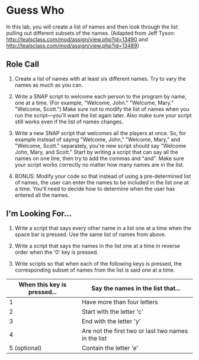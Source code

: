 # Guess Who

In this lab, you will create a list of names and then look through the list pulling out different subsets of the names.  (Adapted from Jeff Tyson: http://tealsclass.com/mod/assign/view.php?id=13490 and http://tealsclass.com/mod/assign/view.php?id=13489) 

## Role Call

1. Create a list of names with at least six different names.  Try to vary the names as much as you can.

1. Write a SNAP script to welcome each person to the program by name, one at a time.  (For example, "Welcome, John."  "Welcome, Mary."  "Welcome, Scott.")  Make sure not to modify the list of names when you run the script—you'll want the list again later.  Also make sure your script still works even if the list of names changes.

1. Write a new SNAP script that welcomes all the players at once.  So, for example instead of saying "Welcome, John," "Welcome, Mary," and "Welcome, Scott." separately, you're new script should say "Welcome John, Mary, and Scott."  Start by writing a script that can say all the names on one line, then try to add the commas and "and".  Make sure your script works correctly no matter how many names are in the list.

1. BONUS: Modify your code so that instead of using a pre-determined list of names, the user can enter the names to be included in the list one at a time.  You'll need to decide how to determine when the user has entered all the names.

## I'm Looking For...

1. Write a script that says every other name in a list one at a time when the space bar is pressed.  Use the same list of names from above.

1. Write a script that says the names in the list one at a time in reverse order when the '0' key is pressed.  

1. Write scripts so that when each of the following keys is pressed, the corresponding subset of names from the list is said one at a time.

|When this key is pressed... | Say the names in the list that... |
| -- | -- |
|1 | Have more than four letters|
|2 | Start with the letter 'c'|
|3 | End with the letter 'y'|
|4 | Are not the first two or last two names in the list|
|5 (optional) | Contain the letter 'e'|

